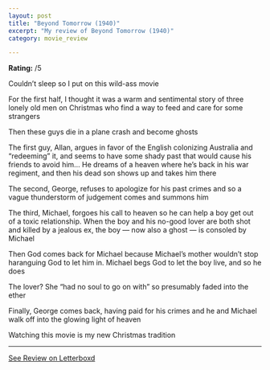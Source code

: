 ```yaml
---
layout: post
title: "Beyond Tomorrow (1940)"
excerpt: "My review of Beyond Tomorrow (1940)"
category: movie_review

---
```


**Rating:** /5

Couldn’t sleep so I put on this wild-ass movie

For the first half, I thought it was a warm and sentimental story of three lonely old men on Christmas who find a way to feed and care for some strangers

Then these guys die in a plane crash and become ghosts

The first guy, Allan, argues in favor of the English colonizing Australia and “redeeming” it, and seems to have some shady past that would cause his friends to avoid him… He dreams of a heaven where he’s back in his war regiment, and then his dead son shows up and takes him there

The second, George, refuses to apologize for his past crimes and so a vague thunderstorm of judgement comes and summons him

The third, Michael, forgoes his call to heaven so he can help a boy get out of a toxic relationship. When the boy and his no-good lover are both shot and killed by a jealous ex, the boy — now also a ghost — is consoled by Michael

Then God comes back for Michael because Michael’s mother wouldn’t stop haranguing God to let him in. Michael begs God to let the boy live, and so he does

The lover? She “had no soul to go on with” so presumably faded into the ether

Finally, George comes back, having paid for his crimes and he and Michael walk off into the glowing light of heaven

Watching this movie is my new Christmas tradition

<hr>

[See Review on Letterboxd](https://boxd.it/3Sca0f)
